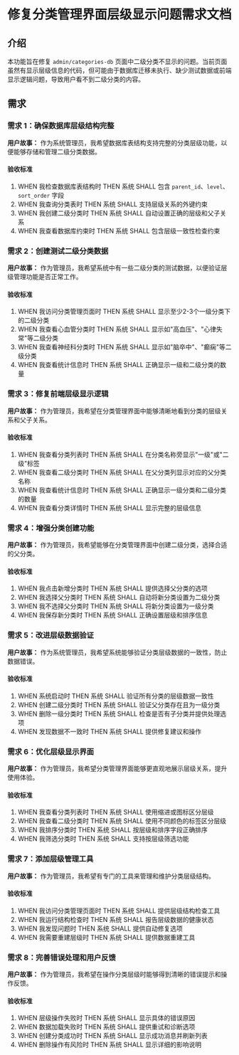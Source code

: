 # 修复分类管理界面层级显示问题需求文档

## 介绍

本功能旨在修复 `admin/categories-db` 页面中二级分类不显示的问题。当前页面虽然有显示层级信息的代码，但可能由于数据库迁移未执行、缺少测试数据或前端显示逻辑问题，导致用户看不到二级分类的内容。

## 需求

### 需求 1：确保数据库层级结构完整

**用户故事：** 作为系统管理员，我希望数据库表结构支持完整的分类层级功能，以便能够存储和管理二级分类数据。

#### 验收标准

1. WHEN 我检查数据库表结构时 THEN 系统 SHALL 包含 `parent_id`、`level`、`sort_order` 字段
2. WHEN 我查询分类表时 THEN 系统 SHALL 支持层级关系的外键约束
3. WHEN 我创建二级分类时 THEN 系统 SHALL 自动设置正确的层级和父子关系
4. WHEN 我查看数据库约束时 THEN 系统 SHALL 包含层级一致性检查约束

### 需求 2：创建测试二级分类数据

**用户故事：** 作为管理员，我希望系统中有一些二级分类的测试数据，以便验证层级管理功能是否正常工作。

#### 验收标准

1. WHEN 我访问分类管理页面时 THEN 系统 SHALL 显示至少2-3个一级分类下的二级分类
2. WHEN 我查看心血管分类时 THEN 系统 SHALL 显示如"高血压"、"心律失常"等二级分类
3. WHEN 我查看神经科分类时 THEN 系统 SHALL 显示如"脑卒中"、"癫痫"等二级分类
4. WHEN 我查看统计信息时 THEN 系统 SHALL 正确显示一级和二级分类的数量

### 需求 3：修复前端层级显示逻辑

**用户故事：** 作为管理员，我希望在分类管理界面中能够清晰地看到分类的层级关系和父子关系。

#### 验收标准

1. WHEN 我查看分类列表时 THEN 系统 SHALL 在分类名称旁显示"一级"或"二级"标签
2. WHEN 我查看二级分类时 THEN 系统 SHALL 在父分类列显示对应的父分类名称
3. WHEN 我查看统计信息时 THEN 系统 SHALL 正确显示一级分类和二级分类的数量
4. WHEN 我查看分类详情时 THEN 系统 SHALL 显示完整的层级信息

### 需求 4：增强分类创建功能

**用户故事：** 作为管理员，我希望能够在分类管理界面中创建二级分类，选择合适的父分类。

#### 验收标准

1. WHEN 我点击新增分类时 THEN 系统 SHALL 提供选择父分类的选项
2. WHEN 我选择父分类时 THEN 系统 SHALL 自动将新分类设置为二级分类
3. WHEN 我不选择父分类时 THEN 系统 SHALL 将新分类设置为一级分类
4. WHEN 我保存新分类时 THEN 系统 SHALL 正确设置层级和排序信息

### 需求 5：改进层级数据验证

**用户故事：** 作为系统管理员，我希望系统能够验证分类层级数据的一致性，防止数据错误。

#### 验收标准

1. WHEN 系统启动时 THEN 系统 SHALL 验证所有分类的层级数据一致性
2. WHEN 创建二级分类时 THEN 系统 SHALL 验证父分类存在且为一级分类
3. WHEN 删除一级分类时 THEN 系统 SHALL 检查是否有子分类并提供处理选项
4. WHEN 发现数据不一致时 THEN 系统 SHALL 提供修复建议和操作

### 需求 6：优化层级显示界面

**用户故事：** 作为管理员，我希望分类管理界面能够更直观地展示层级关系，提升使用体验。

#### 验收标准

1. WHEN 我查看分类列表时 THEN 系统 SHALL 使用缩进或图标区分层级
2. WHEN 我查看二级分类时 THEN 系统 SHALL 使用不同颜色的标签区分层级
3. WHEN 我排序分类时 THEN 系统 SHALL 按层级和排序字段正确排序
4. WHEN 我筛选分类时 THEN 系统 SHALL 支持按层级筛选功能

### 需求 7：添加层级管理工具

**用户故事：** 作为管理员，我希望有专门的工具来管理和维护分类层级结构。

#### 验收标准

1. WHEN 我访问分类管理页面时 THEN 系统 SHALL 提供层级结构检查工具
2. WHEN 我运行结构检查时 THEN 系统 SHALL 报告层级数据的健康状态
3. WHEN 我发现问题时 THEN 系统 SHALL 提供自动修复选项
4. WHEN 我需要重建层级时 THEN 系统 SHALL 提供数据重建工具

### 需求 8：完善错误处理和用户反馈

**用户故事：** 作为管理员，我希望在操作分类层级时能够得到清晰的错误提示和操作反馈。

#### 验收标准

1. WHEN 层级操作失败时 THEN 系统 SHALL 显示具体的错误原因
2. WHEN 数据加载失败时 THEN 系统 SHALL 提供重试和诊断选项
3. WHEN 创建分类成功时 THEN 系统 SHALL 显示成功消息并刷新列表
4. WHEN 删除操作有风险时 THEN 系统 SHALL 显示详细的影响说明